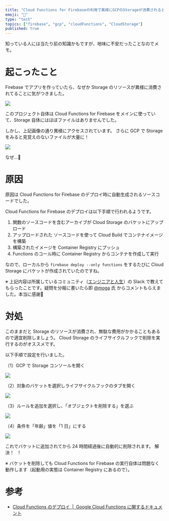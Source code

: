 ```yaml
---
title: "Cloud Functions for Firebaseの利用で異様にGCPのStorageが消費されると思ったら..."
emoji: "📛"
type: "tech"
topics: ["firebase", "gcp", "cloudFunctions", "CloudStorage"]
published: true
---
```


知っている人には当たり前の知識かもですが、地味に不安だったことなのでメモ。

# 起こったこと

Firebase でアプリを作っていたら、なぜか Storage のリソースが異様に消費されてることに気がつきました。

![](https://storage.googleapis.com/zenn-user-upload/zbsz812u2ebw83a10yf82baba0qo)

このプロジェクト自体は Cloud Functions for Firebase をメインに使っていて、Storage 自体にはほぼファイルはありませんでした。

しかし、上記画像の通り異様にアクセスされています。
さらに GCP で Storage をみると見覚えのないファイルが大量に！

![](https://storage.googleapis.com/zenn-user-upload/cm10fr7pw6wdzuphs03y2thb579s)

なぜ...🤔

# 原因

原因は Cloud Functions for Firebase のデプロイ時に自動生成されるソースコードでした。

Cloud Functions for Firebase のデプロイは以下手順で行われるようです。

1. 関数のソースコードを含むアーカイブが Cloud Storage のバケットにアップロード
2. アップロードされた ソースコードを使って Cloud Build でコンテナイメージを構築
3. 構築されたイメージを Container Registry にプッシュ
4. Functions のコール時に Container Registry からコンテナを作成して実行

なので、ローカルから `firebase deploy --only functions` をするたびに Cloud Storage にバケットが作成されていたのですね。


※ 上記内容は所属しているコミュニティ（[エンジニアと人生](https://community.camp-fire.jp/projects/view/280040)）の Slack で教えてもらったことです。疑問を分報に書いたら即 [@moga](https://twitter.com/_mogaming) 氏 からコメントもらえました。本当に感謝🙏

# 対処

このままだと Storage のリソースが消費され、無駄な費用がかかることもあるので適宜削除しましょう。
Cloud Storage のライフサイクルフックで削除を実行するのがオススメです。

以下手順で設定を行いました。

（1）GCP で Storage コンソールを開く

![](https://storage.googleapis.com/zenn-user-upload/mzrg1prfy9dipshf9u2iym2x9qb9)

（2）対象のバケットを選択しライフサイクルフックのタブを開く

![](https://storage.googleapis.com/zenn-user-upload/ymk2vb7hjh3tflx0tm1g38c62mca)


（3）ルールを追加を選択し、「オブジェクトを削除する」を選ぶ

![](https://storage.googleapis.com/zenn-user-upload/5ljzznfubqrb6rqeq4x9x2f0jedo)

（4）条件を「年齢」値を「1 日」にする

![](https://storage.googleapis.com/zenn-user-upload/hbz90zsl09xpstkcylfbs3aq94bn)

これでバケットに追加されてから 24 時間経過後に自動的に削除されます。
解決！　!

※ バケットを削除しても Cloud Functions for Firebase の実行自体は問題なく動作します（起動用の実態は Container Registry にあるので）。

# 参考
- [Cloud Functions のデプロイ  |  Google Cloud Functions に関するドキュメント](https://cloud.google.com/functions/docs/deploying)
